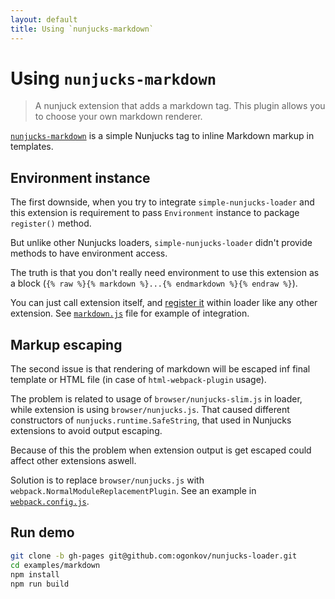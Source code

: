 ```yaml
---
layout: default
title: Using `nunjucks-markdown`
---
```


# Using `nunjucks-markdown`

> A nunjuck extension that adds a markdown tag. This plugin allows you to
> choose your own markdown renderer.

[`nunjucks-markdown`](https://github.com/zephraph/nunjucks-markdown)
is a simple Nunjucks tag to inline Markdown markup in templates.

## Environment instance

The first downside, when you try to integrate `simple-nunjucks-loader` and this 
extension is requirement to pass `Environment` instance to package `register()`
method.

But unlike other Nunjucks loaders, `simple-nunjucks-loader` didn't provide
methods to have environment access.

The truth is that you don't really need environment to use this extension as
a block (`{% raw %}{% markdown %}...{% endmarkdown %}{% endraw %}`).

You can just call extension itself, and [register it](https://github.com/ogonkov/nunjucks-loader#extensions)
within loader like any other extension. See
[`markdown.js`](https://github.com/ogonkov/nunjucks-loader/tree/gh-pages/examples/markdown/src/nunjuck_extensions/markdown.js)
file for example of integration.

## Markup escaping

The second issue is that rendering of markdown will be escaped inf final
template or HTML file (in case of `html-webpack-plugin` usage).

The problem is related to usage of `browser/nunjucks-slim.js` in loader, while
extension is using `browser/nunjucks.js`. That caused different constructors of
`nunjucks.runtime.SafeString`, that used in Nunjucks extensions to avoid output
escaping.

Because of this the problem when extension output is get escaped could affect
other extensions aswell.

Solution is to replace `browser/nunjucks.js` with
`webpack.NormalModuleReplacementPlugin`. See an example in
[`webpack.config.js`](https://github.com/ogonkov/nunjucks-loader/tree/gh-pages/examples/markdown/webpack.config.js#L36).

## Run demo

```bash
git clone -b gh-pages git@github.com:ogonkov/nunjucks-loader.git
cd examples/markdown
npm install
npm run build
```
